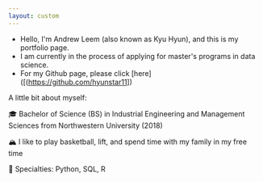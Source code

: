 ```yaml
---
layout: custom
---
```


- Hello, I'm Andrew Leem (also known as Kyu Hyun), and this is my portfolio page.
- I am currently in the process of applying for master's programs in data science.
- For my Github page, please click [here]([(https://github.com/hyunstar11])

A little bit about myself:

🎓 Bachelor of Science (BS) in Industrial Engineering and Management Sciences from Northwestern University (2018)

🏔 I like to play basketball, lift, and spend time with my family in my free time

💪 Specialties: Python, SQL, R

